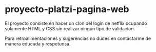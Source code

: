 # proyecto-platzi-pagina-web

El proyecto consiste en hacer un clon del login de netflix ocupando solamente HTML y CSS sin realizar ningun tipo de validacion.

Para retroalimentaciones y sugerencias no dudes en contactarme de manera educada y respetuosa.
